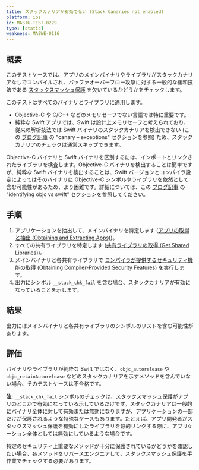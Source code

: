 ```yaml
---
title: スタックカナリアが有効でない (Stack Canaries not enabled)
platform: ios
id: MASTG-TEST-0229
type: [static]
weakness: MASWE-0116
---
```


## 概要

このテストケースでは、アプリのメインバイナリやライブラリがスタックカナリアなしでコンパイルされ、バッファオーバーフロー攻撃に対する一般的な緩和技法である [スタックスマッシュ保護](../../../Document/0x06i-Testing-Code-Quality-and-Build-Settings.md/#binary-protection-mechanisms) を欠いているかどうかをチェックします。

このテストはすべてのバイナリとライブラリに適用します。

- Objective-C や C/C++ などのメモリセーフでない言語では特に重要です。
- 純粋な Swift アプリでは、Swift は設計上メモリセーフと考えられており、従来の解析技法では Swift バイナリのスタックカナリアを検出できない (この [ブログ記事](https://sensepost.com/blog/2021/on-ios-binary-protections/) の "canary – exceptions" セクションを参照) ため、スタックカナリアのチェックは通常スキップできます。

Objective-C バイナリと Swift バイナリを区別するには、インポートとリンクされたライブラリを検査します。Objective-C バイナリを検出することは簡単ですが、純粋な Swift バイナリを検出することは、Swift バージョンとコンパイラ設定によってはそのバイナリに Objective-C シンボルやライブラリを依然として含む可能性があるため、より困難です。詳細については、この [ブログ記事](https://sensepost.com/blog/2021/on-ios-binary-protections/) の "identifying objc vs swift" セクションを参照してください。

## 手順

1. アプリケーションを抽出して、メインバイナリを特定します ([アプリの取得と抽出 (Obtaining and Extracting Apps)](../../../techniques/ios/MASTG-TECH-0054.md))。
2. すべての共有ライブラリを特定します ([共有ライブラリの取得 (Get Shared Libraries)](../../../techniques/ios/MASTG-TECH-0082.md))。
3. メインバイナリと各共有ライブラリで [コンパイラが提供するセキュリティ機能の取得 (Obtaining Compiler-Provided Security Features)](../../../techniques/ios/MASTG-TECH-0118.md) を実行します。
4. 出力にシンボル `__stack_chk_fail` を含む場合、スタックカナリアが有効になっていることを示します。

## 結果

出力にはメインバイナリと各共有ライブラリのシンボルのリストを含む可能性があります。

## 評価

バイナリやライブラリが純粋な Swift ではなく、`objc_autorelease` や `objc_retainAutorelease` などのスタックカナリアを示すメソッドを含んでいない場合、そのテストケースは不合格です。

**注:** `__stack_chk_fail` シンボルのチェックは、スタックスマッシュ保護がアプリのどこかで有効になっている示しているだけです。スタックカナリアは一般的にバイナリ全体に対して有効または無効になりますが、アプリケーションの一部だけが保護されるような特殊なケースもあります。たとえば、アプリ開発者がスタックスマッシュ保護を有効にしたライブラリを静的リンクする際に、アプリケーション全体としては無効にしているような場合です。

特定のセキュリティ上重要なメソッドが十分に保護されているかどうかを確認したい場合、各メソッドをリバースエンジニアして、スタックスマッシュ保護を手作業でチェックする必要があります。
